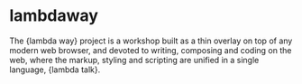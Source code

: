 # lambdaway
The {lambda way} project is a workshop built as a thin overlay on top of any modern web browser, and devoted to writing, composing and coding on the web, where the markup, styling and scripting are unified in a single language, {lambda talk}.
